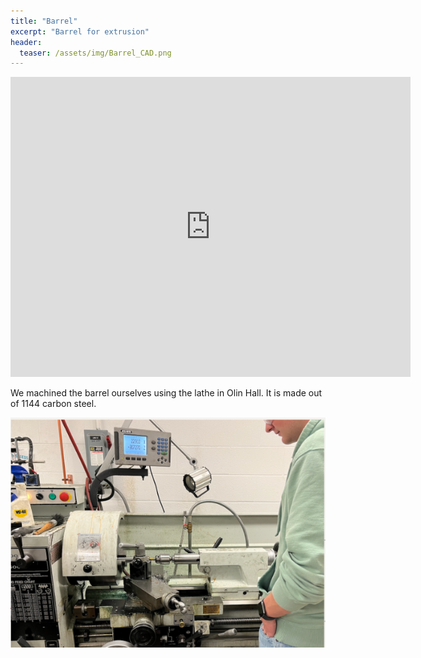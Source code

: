 ```yaml
---
title: "Barrel"
excerpt: "Barrel for extrusion"
header:
  teaser: /assets/img/Barrel_CAD.png
---
```


<iframe src="https://myhub.autodesk360.com/ue2fc2baa/shares/public/SH512d4QTec90decfa6ea3a6e236b9f0bdc0?mode=embed" width="640" height="480" allowfullscreen="true" webkitallowfullscreen="true" mozallowfullscreen="true"  frameborder="0"></iframe>

We machined the barrel ourselves using the lathe in Olin Hall. It is made out of 1144 carbon steel.

![Machining the barrel](/assets/img/Machining_Barrel.png)



